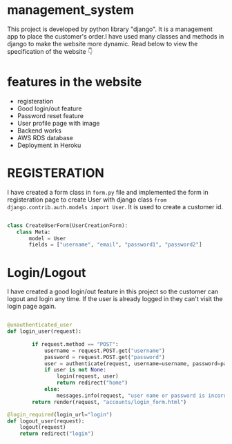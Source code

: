 # management_system

This project is developed by python library "django". It is a management app to place the customer's order.I have used many classes and methods in django to make the website more dynamic.
Read below to view the specification of the website 👇

# features in the website

* registeration
* Good login/out feature
* Password reset feature
* User profile page with image
* Backend works
* AWS RDS database
* Deployment in Heroku

# REGISTERATION
   I have created a form class in `form.py` file and implemented the form in registeration page to create User with django class `from django.contrib.auth.models import User`. It is used to create a customer id.
 
 ``` python
 
 class CreateUserForm(UserCreationForm):
    class Meta:
        model = User
        fields = ["username", "email", "password1", "password2"]
```

# Login/Logout
   I have created a good login/out feature in this project so the customer can logout and login any time. If the user is already logged in they can't visit the login page again.

``` python

@unauthenticated_user
def login_user(request):
    
        if request.method == "POST":
            username = request.POST.get("username")
            password = request.POST.get("password")
            user = authenticate(request, username=username, password=password)
            if user is not None:
                login(request, user)
                return redirect("home")
            else:
                messages.info(request, "user name or password is incorrect")
        return render(request, "accounts/login_form.html")

@login_required(login_url="login")
def logout_user(request):
    logout(request)
    return redirect("login")
```
